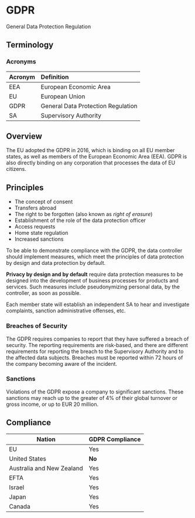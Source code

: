 # GDPR

General Data Protection Regulation

## Terminology

### Acronyms

| Acronym | Definition |
| :--- | :--- |
| EEA | European Economic Area |
| EU | European Union |
| GDPR | General Data Protection Regulation |
| SA | Supervisory Authority |

## Overview

The EU adopted the GDPR in 2016, which is binding on all EU member states, as well as members of the European Economic Area \(EEA\). GDPR is also directly binding on any corporation that processes the data of EU citizens.

## Principles

- The concept of consent
- Transfers abroad
- The right to be forgotten \(also known as *right of erasure*\)
- Establishment of the role of the data protection officer
- Access requests
- Home state regulation
- Increased sanctions

To be able to demonstrate compliance with the GDPR, the data controller should implement measures, which meet the principles of data protection by design and data protection by default.

**Privacy by design and by default** require data protection measures to be designed into the development of business processes for products and services. Such measures include pseudonymizing personal data, by the controller, as soon as possible.

Each member state will establish an independent SA to hear and investigate complaints, sanction administrative offenses, etc.

### Breaches of Security

The GDPR requires companies to report that they have suffered a breach of security. The reporting requirements are risk-based, and there are different requirements for reporting the breach to the Supervisory Authority and to the affected data subjects. Breaches must be reported within 72 hours of the company becoming aware of the incident.

### Sanctions

Violations of the GDPR expose a company to significant sanctions. These sanctions may reach up to the greater of 4% of their global turnover or gross income, or up to EUR 20 million.

## Compliance

| Nation | GDPR Compliance |
| - | - |
| EU | Yes |
| United States | **No** |
| Australia and New Zealand | Yes |
| EFTA | Yes |
| Israel | Yes |
| Japan | Yes |
| Canada | Yes |